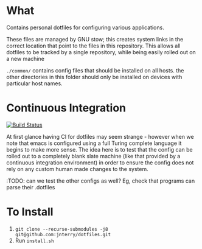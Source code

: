 # What
Contains personal dotfiles for configuring various applications.

These files are managed by GNU stow; this creates system links in the correct location that point to the files in this repository. This allows all dotfiles to be tracked by a single repository, while being easily rolled out on a new machine

```./common/``` contains config files that should be installed on all hosts.
the other directories in this folder should only be installed on devices with particular host names.

# Continuous Integration

[![Build Status](https://travis-ci.org/jnterry/dotfiles.svg?branch=master)](https://travis-ci.org/jnterry/dotfiles)

At first glance having CI for dotfiles may seem strange - however when we note that emacs is configured using a full Turing complete language it begins to make more sense. The idea here is to test that the config can be rolled out to a completely blank slate machine (like that provided by a continuous integration environment) in order to ensure the config does not rely on any custom human made changes to the system.

:TODO: can we test the other configs as well? Eg, check that programs can parse their .dotfiles

# To Install

1. ```git clone --recurse-submodules -j8 git@github.com:jnterry/dotfiles.git```
2. Run ```install.sh```
